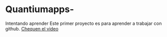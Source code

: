 # Quantiumapps-
Intentando aprender 
Este primer proyecto es para aprender a trabajar con github.
[Chequen el video](https://youtu.be/eWtjgfzpt6Y)

